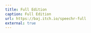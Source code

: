 ```yaml
---
title: Full Edition
caption: Full Edition
url: https://baj.itch.io/speechr-full
external: true
---
```

